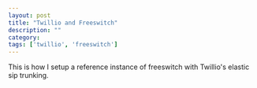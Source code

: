 ```yaml
---
layout: post
title: "Twillio and Freeswitch"
description: ""
category:
tags: ['twillio', 'freeswitch']
---
```


This is how I setup a reference instance of freeswitch with Twillio's elastic sip trunking.

##
